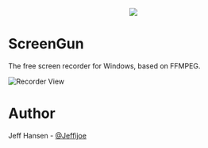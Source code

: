 <p align="center">
    <img src="http://i.imgur.com/fwSB5ij.png" />
</p>

# ScreenGun

The free screen recorder for Windows, based on FFMPEG.

![Recorder View](http://i.imgur.com/re5glAH.jpg)

# Author

Jeff Hansen - [@Jeffijoe](https://twitter.com/Jeffijoe)